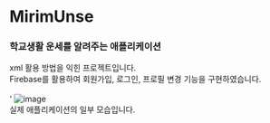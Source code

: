 # MirimUnse
### 학교생활 운세를 알려주는 애플리케이션
xml 활용 방법을 익힌 프로젝트입니다. <br>
Firebase를 활용하여 회원가입, 로그인, 프로필 변경 기능을 구현하였습니다. <br><br>
'
![image](https://github.com/juwan-25/MirimUnse/assets/83991017/935981b0-1736-460e-b15a-4d490b86c6ef)
<br>
실제 애플리케이션의 일부 모습입니다.<br><br>

